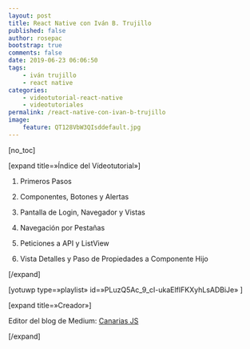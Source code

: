 ```yaml
---
layout: post
title: React Native con Iván B. Trujillo
published: false
author: rosepac
bootstrap: true
comments: false
date: 2019-06-23 06:06:50
tags:
    - iván trujillo
    - react native
categories:
    - videotutorial-react-native
    - videotutoriales
permalink: /react-native-con-ivan-b-trujillo
image:
    feature: QT128VbW3QIsddefault.jpg
---
```

[no_toc]
  
[expand title=&#187;Índice del Vídeotutorial&#187;]
  
1. Primeros Pasos
  
2. Componentes, Botones y Alertas
  
3. Pantalla de Login, Navegador y Vistas
  
4. Navegación por Pestañas
  
5. Peticiones a API y ListView
  
6. Vista Detalles y Paso de Propiedades a Componente Hijo
  
[/expand]

[yotuwp type=&#187;playlist&#187; id=&#187;PLuzQ5Ac\_9\_cI-ukaElfIFKXyhLsADBiJe&#187; ]

[expand title=&#187;Creador&#187;]
  
Editor del blog de Medium: [Canarias JS][1]
  
[/expand]

 [1]: https://medium.com/canariasjs "Ivan B. Trujillo es editor de Canarias JS"
